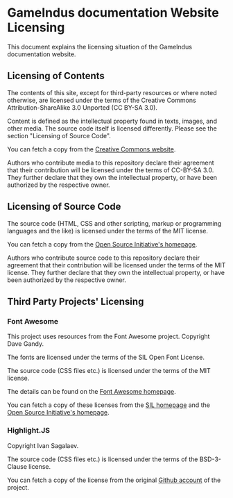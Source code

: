 # GameIndus documentation Website Licensing

This document explains the licensing situation of the GameIndus documentation website.


## Licensing of Contents

The contents of this site, except for third-party resources or where noted
otherwise, are licensed under the terms of the Creative Commons
Attribution-ShareAlike 3.0 Unported (CC BY-SA 3.0).

Content is defined as the intellectual property found in texts, images, and
other media. The source code itself is licensed differently. Please see the
section "Licensing of Source Code".

You can fetch a copy from the [Creative Commons
website](https://creativecommons.org/licenses/by-sa/3.0/legalcode).

Authors who contribute media to this repository declare their agreement that
their contribution will be licensed under the terms of CC-BY-SA 3.0. They
further declare that they own the intellectual property, or have been
authorized by the respective owner.


## Licensing of Source Code

The source code (HTML, CSS and other scripting, markup or programming languages
and the like) is licensed under the terms of the MIT license.

You can fetch a copy from the [Open Source Initiative's
homepage](https://opensource.org/licenses/MIT).

Authors who contribute source code to this repository declare their agreement
that their contribution will be licensed under the terms of the MIT license.
They further declare that they own the intellectual property, or have been
authorized by the respective owner.


## Third Party Projects' Licensing

### Font Awesome

This project uses resources from the Font Awesome project.
Copyright Dave Gandy.

The fonts are licensed under the terms of the SIL Open Font License.

The source code (CSS files etc.) is licensed under the terms of the MIT
license.

The details can be found on the [Font Awesome
homepage](https://fontawesome.com/license/free).

You can fetch a copy of these licenses from the
[SIL homepage](https://scripts.sil.org/OFL) and the [Open Source Initiative's
homepage](https://opensource.org/licenses/MIT).


### Highlight.JS

Copyright Ivan Sagalaev.

The source code (CSS files etc.) is licensed under the terms of the BSD-3-Clause license.

You can fetch a copy of the license from the original [Github account](https://github.com/highlightjs/highlight.js) of the project.
